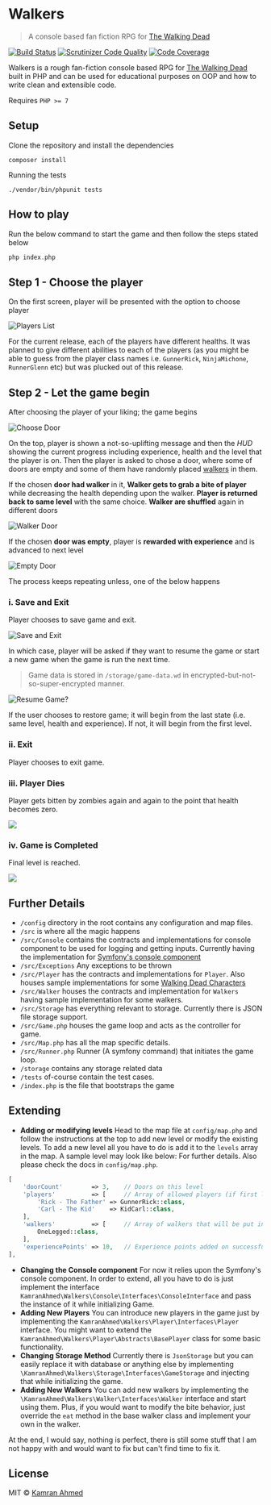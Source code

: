 # Walkers

> A console based fan fiction RPG for [The Walking Dead](http://www.imdb.com/title/tt1520211/)

[![Build Status](https://travis-ci.org/kamranahmedse/walkers.svg?branch=master)](https://travis-ci.org/kamranahmedse/walkers)
[![Scrutinizer Code Quality](https://scrutinizer-ci.com/g/kamranahmedse/walkers/badges/quality-score.png?b=master)](https://scrutinizer-ci.com/g/kamranahmedse/walkers/?branch=master)
[![Code Coverage](https://scrutinizer-ci.com/g/kamranahmedse/walkers/badges/coverage.png?b=master)](https://scrutinizer-ci.com/g/kamranahmedse/walkers/?branch=master)

Walkers is a rough fan-fiction console based RPG for [The Walking Dead](http://www.imdb.com/title/tt1520211/) built in PHP and can be used for educational purposes on OOP and how to write clean and extensible code.

Requires `PHP >= 7`

## Setup

Clone the repository and install the dependencies

```shell
composer install
```

Running the tests

```shell
./vendor/bin/phpunit tests
```

## How to play

Run the below command to start the game and then follow the steps stated below

```php
php index.php
```

## Step 1 - Choose the player

On the first screen, player will be presented with the option to choose player

![Players List](http://i.imgur.com/n4ZfmzH.png)

For the current release, each of the players have different healths. It was planned to give different abilities to each of the players (as you might be able to guess from the player class names i.e. `GunnerRick`, `NinjaMichone`, `RunnerGlenn` etc) but was plucked out of this release.

## Step 2 - Let the game begin

After choosing the player of your liking; the game begins

![Choose Door](http://i.imgur.com/hczkAU0.png?1)

On the top, player is shown a not-so-uplifting message and then the *HUD* showing the current progress including experience, health and the level that the player is on. Then the player is asked to chose a door, where some of doors are empty and some of them have randomly placed [walkers](http://www.telltalesonline.com/wp-content/uploads/2015/10/walking-dead-humans-walkers.jpg) in them.

If the chosen **door had walker** in it, **Walker gets to grab a bite of player** while decreasing the health depending upon the walker. **Player is returned back to same level** with the same choice. **Walker are shuffled** again in different doors

![Walker Door](http://i.imgur.com/T8Mf3QT.png?1)

If the chosen **door was empty**, player is **rewarded with experience** and is advanced to next level

![Empty Door](http://i.imgur.com/Ql5u5Iu.png)

The process keeps repeating unless, one of the below happens

### i. Save and Exit

Player chooses to save game and exit. 

![Save and Exit](http://i.imgur.com/5txQDY3.png)

In which case, player will be asked if they want to resume the game or start a new game when the game is run the next time.

> Game data is stored in `/storage/game-data.wd` in encrypted-but-not-so-super-encrypted manner.

![Resume Game?](http://i.imgur.com/u3u1ZuB.png)

If the user chooses to restore game; it will begin from the last state (i.e. same level, health and experience). If not, it will begin from the first level.

### ii. Exit

Player chooses to exit game.

### iii. Player Dies

Player gets bitten by zombies again and again to the point that health becomes zero.

![](http://i.imgur.com/czr3qnD.png)

### iv. Game is Completed

Final level is reached.

![](http://i.imgur.com/UyKyhue.png)

## Further Details

- `/config` directory in the root contains any configuration and map files.
- `/src` is where all the magic happens
- `/src/Console` contains the contracts and implementations for console component to be used for logging and getting inputs. Currently having the implementation for [Symfony's console component](http://symfony.com/doc/current/components/console.html)
- `/src/Exceptions` Any exceptions to be thrown
- `/src/Player` has the contracts and implementations for `Player`. Also houses sample implementations for some [Walking Dead Characters](https://www.google.ae/search?q=walking+dead+cast&oq=walking+dead+cast&aqs=chrome..69i57j69i60j69i59j69i60j69i61j0.4479j0j1&sourceid=chrome&ie=UTF-8)
- `/src/Walker` houses the contracts and implementation for `Walkers` having sample implementation for some walkers.
- `/src/Storage` has everything relevant to storage. Currently there is JSON file storage support.
- `/src/Game.php` houses the game loop and acts as the controller for game.
- `/src/Map.php` has all the map specific details.
- `/src/Runner.php` Runner (A symfony command) that initiates the game loop.
- `/storage` contains any storage related data
- `/tests` of-course contain the test cases.
- `/index.php` is the file that bootstraps the game

## Extending

- **Adding or modifying levels** Head to the map file at `config/map.php` and follow the instructions at the top to add new level or modify the existing levels. To add a new level all you have to do is add it to the `levels` array in the map. A sample level may look like below: For further details. Also please check the docs in `config/map.php`.

```php
[
    'doorCount'        => 3,    // Doors on this level
    'players'          => [     // Array of allowed players (if first level) or players to be unlocked (on any other levels [TODO]) 
        'Rick - The Father' => GunnerRick::class,
        'Carl - The Kid'    => KidCarl::class,
    ],
    'walkers'          => [     // Array of walkers that will be put in random doors
        OneLegged::class,
    ],
    'experiencePoints' => 10,   // Experience points added on successful completion of level
],
``` 

- **Changing the Console component** For now it relies upon the Symfony's console component. In order to extend, all you have to do is just implement the interface `KamranAhmed\Walkers\Console\Interfaces\ConsoleInterface` and pass the instance of it while initializing Game. 
- **Adding New Players** You can introduce new players in the game just by implementing the `KamranAhmed\Walkers\Player\Interfaces\Player` interface. You might want to extend the `KamranAhmed\Walkers\Player\Abstracts\BasePlayer` class for some basic functionality.  
- **Changing Storage Method** Currently there is `JsonStorage` but you can easily replace it with database or anything else by implementing `\KamranAhmed\Walkers\Storage\Interfaces\GameStorage` and injecting that while initializing the game. 
- **Adding New Walkers** You can add new walkers by implementing the `\KamranAhmed\Walkers\Walker\Interfaces\Walker` interface and start using them. Plus, if you would want to modify the bite behavior, just override the `eat` method in the base walker class and implement your own in the walker.

At the end, I would say, nothing is perfect, there is still some stuff that I am not happy with and would want to fix but can't find time to fix it.
 
## License
 
 MIT &copy; [Kamran Ahmed](http://kamranahmed.info)
